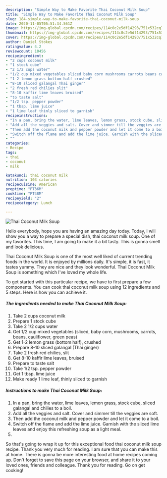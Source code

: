 ```yaml
---
description: "Simple Way to Make Favorite Thai Coconut Milk Soup"
title: "Simple Way to Make Favorite Thai Coconut Milk Soup"
slug: 184-simple-way-to-make-favorite-thai-coconut-milk-soup
date: 2020-11-05T05:51:34.561Z
image: https://img-global.cpcdn.com/recipes/114c0c2e5df14293/751x532cq70/thai-coconut-milk-soup-recipe-main-photo.jpg
thumbnail: https://img-global.cpcdn.com/recipes/114c0c2e5df14293/751x532cq70/thai-coconut-milk-soup-recipe-main-photo.jpg
cover: https://img-global.cpcdn.com/recipes/114c0c2e5df14293/751x532cq70/thai-coconut-milk-soup-recipe-main-photo.jpg
author: Daniel Stokes
ratingvalue: 4.2
reviewcount: 10456
recipeingredient:
- "2 cups coconut milk"
- "1 stock cube"
- "2 1/2 cups water"
- "1/2 cup mixed vegetables sliced baby corn mushrooms carrots beans cauliflower green peas"
- "1-2 lemon grass bottom half crushed"
- "8-10 sliced galangal Thai ginger"
- "2 fresh red chilies slit"
- "8-10 kaffir lime leaves bruised"
- "to taste salt"
- "1/2 tsp. pepper powder"
- "1 tbsp. lime juice"
- "1 lime leaf thinly sliced to garnish"
recipeinstructions:
- "In a pan, bring the water, lime leaves, lemon grass, stock cube, sliced galangal and chilies to a boil."
- "Add all the veggies and salt. Cover and simmer till the veggies are soft."
- "Then add the coconut milk and pepper powder and let it come to a boil."
- "Switch off the flame and add the lime juice. Garnish with the sliced lime leaves and enjoy this refreshing soup as a light meal."
- ""
categories:
- Recipe
tags:
- thai
- coconut
- milk

katakunci: thai coconut milk 
nutrition: 103 calories
recipecuisine: American
preptime: "PT36M"
cooktime: "PT48M"
recipeyield: "2"
recipecategory: Lunch

---
```



![Thai Coconut Milk Soup](https://img-global.cpcdn.com/recipes/114c0c2e5df14293/751x532cq70/thai-coconut-milk-soup-recipe-main-photo.jpg)

Hello everybody, hope you are having an amazing day today. Today, I will show you a way to prepare a special dish, thai coconut milk soup. One of my favorites. This time, I am going to make it a bit tasty. This is gonna smell and look delicious.

Thai Coconut Milk Soup is one of the most well liked of current trending foods in the world. It is enjoyed by millions daily. It's simple, it is fast, it tastes yummy. They are nice and they look wonderful. Thai Coconut Milk Soup is something which I've loved my whole life.




To get started with this particular recipe, we have to first prepare a few components. You can cook thai coconut milk soup using 12 ingredients and 5 steps. Here is how you can achieve it.

<!--inarticleads1-->

##### The ingredients needed to make Thai Coconut Milk Soup:

1. Take 2 cups coconut milk
1. Prepare 1 stock cube
1. Take 2 1/2 cups water
1. Get 1/2 cup mixed vegetables (sliced, baby corn, mushrooms, carrots, beans, cauliflower, green peas)
1. Get 1-2 lemon grass (bottom half), crushed
1. Prepare 8-10 sliced galangal (Thai ginger)
1. Take 2 fresh red chilies, slit
1. Get 8-10 kaffir lime leaves, bruised
1. Prepare to taste salt
1. Take 1/2 tsp. pepper powder
1. Get 1 tbsp. lime juice
1. Make ready 1 lime leaf, thinly sliced to garnish




<!--inarticleads2-->

##### Instructions to make Thai Coconut Milk Soup:

1. In a pan, bring the water, lime leaves, lemon grass, stock cube, sliced galangal and chilies to a boil.
1. Add all the veggies and salt. Cover and simmer till the veggies are soft.
1. Then add the coconut milk and pepper powder and let it come to a boil.
1. Switch off the flame and add the lime juice. Garnish with the sliced lime leaves and enjoy this refreshing soup as a light meal.
1. 




So that's going to wrap it up for this exceptional food thai coconut milk soup recipe. Thank you very much for reading. I am sure that you can make this at home. There is gonna be more interesting food at home recipes coming up. Don't forget to save this page on your browser, and share it to your loved ones, friends and colleague. Thank you for reading. Go on get cooking!
